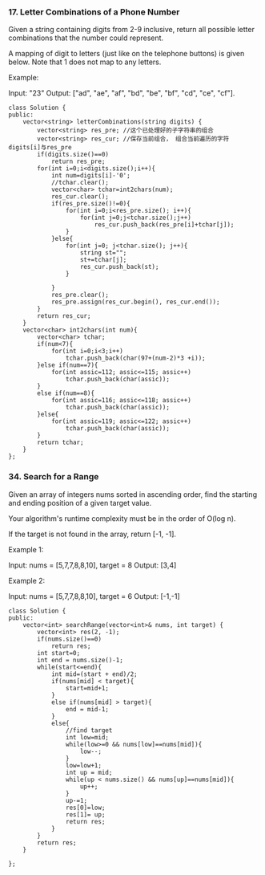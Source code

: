 ### 17. Letter Combinations of a Phone Number
Given a string containing digits from 2-9 inclusive, return all possible letter combinations that the number could represent.

A mapping of digit to letters (just like on the telephone buttons) is given below. Note that 1 does not map to any letters.

Example:

Input: "23"
Output: ["ad", "ae", "af", "bd", "be", "bf", "cd", "ce", "cf"].
```
class Solution {
public:
    vector<string> letterCombinations(string digits) {
        vector<string> res_pre; //这个已处理好的子字符串的组合
        vector<string> res_cur; //保存当前组合， 组合当前遍历的字符digits[i]与res_pre
        if(digits.size()==0)
            return res_pre;
        for(int i=0;i<digits.size();i++){
            int num=digits[i]-'0';
            //tchar.clear();
            vector<char> tchar=int2chars(num);
            res_cur.clear();
            if(res_pre.size()!=0){
                for(int i=0;i<res_pre.size(); i++){
                    for(int j=0;j<tchar.size();j++)
                        res_cur.push_back(res_pre[i]+tchar[j]);
                }
            }else{
                for(int j=0; j<tchar.size(); j++){
                    string st="";
                    st+=tchar[j];
                    res_cur.push_back(st);
                }
                    
            }
            res_pre.clear();
            res_pre.assign(res_cur.begin(), res_cur.end());               
        }
        return res_cur;
    }
    vector<char> int2chars(int num){
        vector<char> tchar;
        if(num<7){
            for(int i=0;i<3;i++)
                tchar.push_back(char(97+(num-2)*3 +i));
        }else if(num==7){
            for(int assic=112; assic<=115; assic++)
                tchar.push_back(char(assic));
        }
        else if(num==8){
            for(int assic=116; assic<=118; assic++)
                tchar.push_back(char(assic));
        }else{
            for(int assic=119; assic<=122; assic++)
                tchar.push_back(char(assic));
        }
        return tchar;
    }
};
```
###  34. Search for a Range
Given an array of integers nums sorted in ascending order, find the starting and ending position of a given target value.

Your algorithm's runtime complexity must be in the order of O(log n).

If the target is not found in the array, return [-1, -1].

Example 1:

Input: nums = [5,7,7,8,8,10], target = 8
Output: [3,4]

Example 2:

Input: nums = [5,7,7,8,8,10], target = 6
Output: [-1,-1]

```
class Solution {
public:
    vector<int> searchRange(vector<int>& nums, int target) {
        vector<int> res(2, -1);
        if(nums.size()==0)
            return res;
        int start=0;
        int end = nums.size()-1;
        while(start<=end){
            int mid=(start + end)/2;
            if(nums[mid] < target){
                start=mid+1;
            }
            else if(nums[mid] > target){
                end = mid-1;
            }
            else{
                //find target
                int low=mid;
                while(low>=0 && nums[low]==nums[mid]){
                    low--;
                }
                low=low+1;
                int up = mid;
                while(up < nums.size() && nums[up]==nums[mid]){
                    up++;
                }
                up-=1;
                res[0]=low;
                res[1]= up;
                return res;
            }
        }
        return res;
    }
    
};
```



